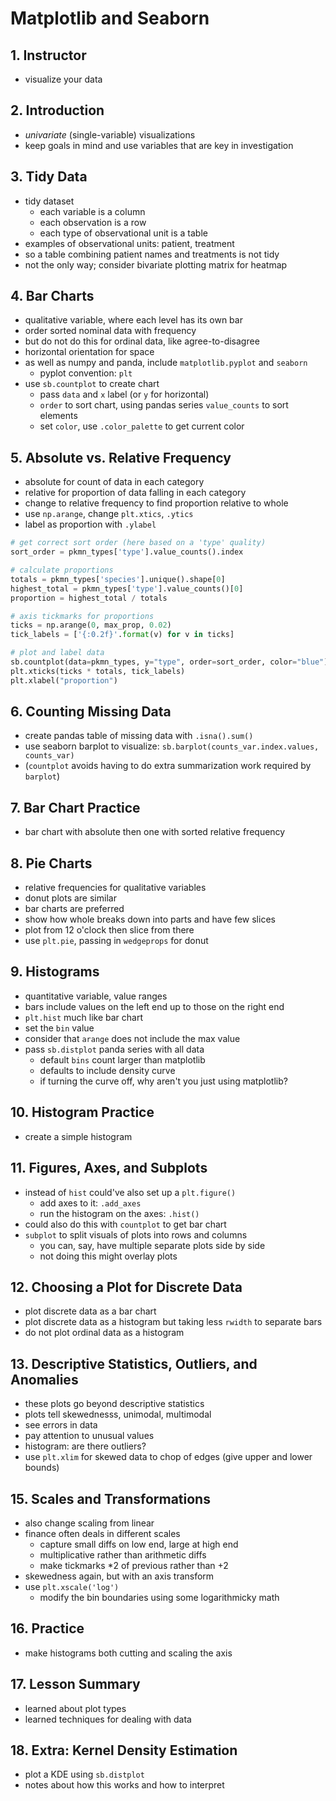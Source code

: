 # Matplotlib and Seaborn

## 1. Instructor
- visualize your data

## 2. Introduction
- _univariate_ (single-variable) visualizations
- keep goals in mind and use variables that are key in investigation

## 3. Tidy Data
- tidy dataset
    - each variable is a column
    - each observation is a row
    - each type of observational unit is a table
- examples of observational units: patient, treatment
- so a table combining patient names and treatments is not tidy
- not the only way; consider bivariate plotting matrix for heatmap

## 4. Bar Charts
- qualitative variable, where each level has its own bar
- order sorted nominal data with frequency
- but do not do this for ordinal data, like agree-to-disagree
- horizontal orientation for space
- as well as numpy and panda, include `matplotlib.pyplot` and `seaborn`
    - pyplot convention: `plt`
- use `sb.countplot` to create chart
    - pass `data` and `x` label (or `y` for horizontal)
    - `order` to sort chart, using pandas series `value_counts` to sort elements
    - set `color`, use `.color_palette` to get current color

## 5. Absolute vs. Relative Frequency
- absolute for count of data in each category
- relative for proportion of data falling in each category
- change to relative frequency to find proportion relative to whole
- use `np.arange`, change `plt.xtics`, `.ytics`
- label as proportion with `.ylabel`
```Python
# get correct sort order (here based on a 'type' quality)
sort_order = pkmn_types['type'].value_counts().index

# calculate proportions
totals = pkmn_types['species'].unique().shape[0]
highest_total = pkmn_types['type'].value_counts()[0]
proportion = highest_total / totals

# axis tickmarks for proportions
ticks = np.arange(0, max_prop, 0.02)
tick_labels = ['{:0.2f}'.format(v) for v in ticks]

# plot and label data
sb.countplot(data=pkmn_types, y="type", order=sort_order, color="blue")
plt.xticks(ticks * totals, tick_labels)
plt.xlabel("proportion")
```

## 6. Counting Missing Data
- create pandas table of missing data with `.isna().sum()`
- use seaborn barplot to visualize: `sb.barplot(counts_var.index.values, counts_var)`
- (`countplot` avoids having to do extra summarization work required by `barplot`)

## 7. Bar Chart Practice
- bar chart with absolute then one with sorted relative frequency

## 8. Pie Charts
- relative frequencies for qualitative variables
- donut plots are similar
- bar charts are preferred
- show how whole breaks down into parts and have few slices
- plot from 12 o'clock then slice from there
- use `plt.pie`, passing in `wedgeprops` for donut

## 9. Histograms
- quantitative variable, value ranges
- bars include values on the left end up to those on the right end
- `plt.hist` much like bar chart
- set the `bin` value
- consider that `arange` does not include the max value
- pass `sb.distplot` panda series with all data
    - default `bins` count larger than matplotlib
    - defaults to include density curve
    - if turning the curve off, why aren't you just using matplotlib?

## 10. Histogram Practice
- create a simple histogram

## 11. Figures, Axes, and Subplots
- instead of `hist` could've also set up a `plt.figure()`
    - add axes to it: `.add_axes`
    - run the histogram on the axes: `.hist()`
- could also do this with `countplot` to get bar chart
- `subplot` to split visuals of plots into rows and columns
    - you can, say, have multiple separate plots side by side
    - not doing this might overlay plots

## 12. Choosing a Plot for Discrete Data
- plot discrete data as a bar chart
- plot discrete data as a histogram but taking less `rwidth` to separate bars
- do not plot ordinal data as a histogram 

## 13. Descriptive Statistics, Outliers, and Anomalies
- these plots go beyond descriptive statistics
- plots tell skewednesss, unimodal, multimodal
- see errors in data
- pay attention to unusual values
- histogram: are there outliers?
- use `plt.xlim` for skewed data to chop of edges (give upper and lower bounds)

## 15. Scales and Transformations
- also change scaling from linear
- finance often deals in different scales
    - capture small diffs on low end, large at high end
    - multiplicative rather than arithmetic diffs
    - make tickmarks *2 of previous rather than +2
- skewedness again, but with an axis transform
- use `plt.xscale('log')`
    - modify the bin boundaries using some logarithmicky math

## 16. Practice
- make histograms both cutting and scaling the axis

## 17. Lesson Summary
- learned about plot types
- learned techniques for dealing with data

## 18. Extra: Kernel Density Estimation
- plot a KDE using `sb.distplot`
- notes about how this works and how to interpret
